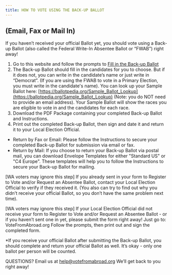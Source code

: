 ```yaml
---
title: HOW TO VOTE USING THE BACK-UP BALLOT
---
```

## (Email, Fax or Mail In)

If you haven’t received your official Ballot yet, you should vote using a Back-up Ballot (also called the Federal Write-In Absentee Ballot or “FWAB”) right away!

1. Go to this website and follow the prompts to [Fill in the Back-up Ballot](https://www.fvap.gov/fwab-privacy-notice)
2. The Back-up Ballot should fill in the candidates for you to choose. But if it does not, you can write in the candidate’s name or just write in “Democrat”. (If you are using the FWAB to vote in a Primary Election, you must write in the candidate's name). You can look up your Sample Ballot here: [https://ballotpedia.org/Sample_Ballot_Lookup](https://ballotpedia.org/Sample_Ballot_Lookup) (Note: you do NOT need to provide an email address). Your Sample Ballot will show the races you are eligible to vote in and the candidates for each race.
3. Download the PDF Package containing your completed Back-up Ballot and Instructions.
4. Print out the completed Back-up Ballot, then sign and date it and return it to your Local Election Official.

* Return by Fax or Email: Please follow the Instructions to secure your completed Back-up Ballot for submission via email or fax. 
* Return by Mail: If you choose to return your Back-up Ballot via postal mail, you can download Envelope Templates for either "Standard US" or "C4 Europe". These templates will help you to follow the Instructions to secure your Back-up Ballot for mailing. 

\[WA voters may ignore this step] If you already sent in your form to Register to Vote and/or Request an Absentee Ballot, contact your Local Election Official to verify if they received it. (You also can try to find out why you didn’t receive your official Ballot, so you don’t have the same problem next time).

\[WA voters may ignore this step] If your Local Election Official did not receive your form to Register to Vote and/or Request an Absentee Ballot - or if you haven’t sent one in yet, please submit the form right away! Just go to: VoteFromAbroad.org Follow the prompts, then print out and sign the completed form.

\*If you receive your official Ballot after submitting the Back-up Ballot, you should complete and return your official Ballot as well. It’s okay - only one ballot per person will be counted.

QUESTIONS? Email us at help@votefromabroad.org We’ll get back to you right away!